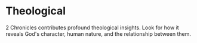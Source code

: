 # Theological

2 Chronicles contributes profound theological insights. Look for how it reveals God's character, human nature, and the relationship between them.

